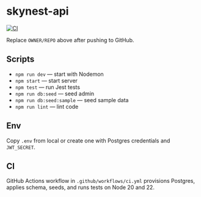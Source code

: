 # skynest-api

[![CI](https://github.com/OWNER/REPO/actions/workflows/ci.yml/badge.svg)](https://github.com/OWNER/REPO/actions/workflows/ci.yml)

Replace `OWNER/REPO` above after pushing to GitHub.

## Scripts

- `npm run dev` — start with Nodemon
- `npm start` — start server
- `npm test` — run Jest tests
- `npm run db:seed` — seed admin
- `npm run db:seed:sample` — seed sample data
- `npm run lint` — lint code

## Env

Copy `.env` from local or create one with Postgres credentials and `JWT_SECRET`.

## CI

GitHub Actions workflow in `.github/workflows/ci.yml` provisions Postgres, applies schema, seeds, and runs tests on Node 20 and 22.

